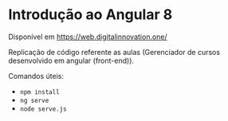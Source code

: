 # Introdução ao Angular 8

Disponível em https://web.digitalinnovation.one/

Replicação de código referente as aulas (Gerenciador de cursos desenvolvido em angular (front-end)).



Comandos úteis:

- `npm install` 
- `ng serve`
- `node serve.js`

